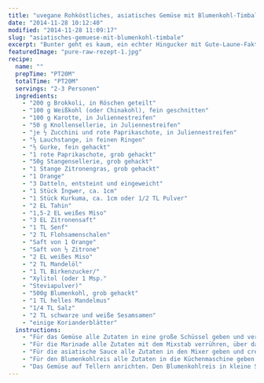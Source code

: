 ```yaml
---
title: "uvegane Rohköstliches, asiatisches Gemüse mit Blumenkohl-Timbale"
date: "2014-11-28 10:12:40"
modified: "2014-11-28 11:09:17"
slug: "asiatisches-gemuese-mit-blumenkohl-timbale"
excerpt: "Bunter geht es kaum, ein echter Hingucker mit Gute-Laune-Faktor! Diese leckere Rohkost-Kreation stammt aus Kirstin Knufmann´s Buch Raw!"
featuredImage: "pure-raw-rezept-1.jpg"
recipe:
  name: ""
  prepTime: "PT20M"
  totalTime: "PT20M"
  servings: "2-3 Personen"
  ingredients:
    - "200 g Brokkoli, in Röschen geteilt"
    - "100 g Weißkohl (oder Chinakohl), fein geschnitten"
    - "100 g Karotte, in Juliennestreifen"
    - "50 g Knollensellerie, in Juliennestreifen"
    - "je ½ Zucchini und rote Paprikaschote, in Juliennestreifen"
    - "½ Lauchstange, in feinen Ringen"
    - "½ Gurke, fein gehackt"
    - "1 rote Paprikaschote, grob gehackt"
    - "50g Stangensellerie, grob gehackt"
    - "1 Stange Zitronengras, grob gehackt"
    - "1 Orange"
    - "3 Datteln, entsteint und eingeweicht"
    - "1 Stück Ingwer, ca. 1cm"
    - "1 Stück Kurkuma, ca. 1cm oder 1/2 TL Pulver"
    - "2 EL Tahin"
    - "1,5-2 EL weißes Miso"
    - "3 EL Zitronensaft"
    - "1 TL Senf"
    - "2 TL Flohsamenschalen"
    - "Saft von 1 Orange"
    - "Saft von ½ Zitrone"
    - "2 EL weißes Miso"
    - "2 TL Mandelöl"
    - "1 TL Birkenzucker/"
    - "Xylitol (oder 1 Msp."
    - "Steviapulver)"
    - "500g Blumenkohl, grob gehackt"
    - "1 TL helles Mandelmus"
    - "1/4 TL Salz"
    - "2 TL schwarze und weiße Sesamsamen"
    - "einige Korianderblätter"
  instructions:
    - "Für das Gemüse alle Zutaten in eine große Schüssel geben und vermischen."
    - "Für die Marinade alle Zutaten mit dem Mixstab verrühren, über das Gemüse geben und gut vermengen. Das Gemüse etwa 4 Stunden marinieren."
    - "Für die asiatische Sauce alle Zutaten in den Mixer geben und cremig pürieren. Die Sauce zum marinierten Gemüse geben und unterrühren."
    - "Für den Blumenkohlreis alle Zutaten in die Küchenmaschine geben. In Intervallen mixen, bis eine reisähnliche Konsistenz erreicht ist."
    - "Das Gemüse auf Tellern anrichten. Den Blumenkohlreis in kleine Schüsseln drücken und auf das Gemüse stürzen, dann mit dem Sesam bestreuen. Mit den Korianderblättern garnieren."
---
```


